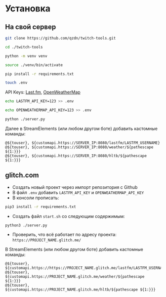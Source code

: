 
# Установка
## На свой сервер
```bash
git clone https://github.com/qzdn/twitch-tools.git
```
```bash
cd ./twitch-tools 
```
```bash
python -m venv venv 
```
```bash
source ./venv/bin/activate
```
```bash
pip install -r requirements.txt
```
```bash
touch .env
```
API Keys: [Last.fm](https://www.last.fm/api/account/create), [OpenWeatherMap](https://home.openweathermap.org/api_keys)
```bash
echo LASTFM_API_KEY=123 >> .env
```
```bash
echo OPENWEATHERMAP_API_KEY=123 >> .env
```
```bash
python ./server.py
```
Далее в StreamElements (или любом другом боте) добавить кастомные команды:
```
@${touser}, ${customapi.https://SERVER_IP:8080/lastfm/LASTFM_USERNAME}
@${touser}, ${customapi.https://SERVER_IP:8080/weather/${pathescape ${1:}}}
@${touser}, ${customapi.https://SERVER_IP:8080/hltb/${pathescape ${1:}}}
```
  
## glitch.com
- Создать новый проект через импорт репозитория с Github
- В файл `.env` добавить `LASTFM_API_KEY` и `OPENWEATHERMAP_API_KEY`
- В консоли прописать:
```bash
pip3 install -r requirements.txt
```
- Создать файл `start.sh` со следующим содержимым:
```bash
python3 ./server.py
```
- Проверить, что всё работает по адресу проекта: `https://PROJECT_NAME.glitch.me/`

В StreamElements (или любом другом боте) добавить кастомные команды:
```
@${touser}, ${customapi.https://https://PROJECT_NAME.glitch.me/lastfm/LASTFM_USERNAME}
@${touser}, ${customapi.https://PROJECT_NAME.glitch.me/weather/${pathescape ${1:}}}
@${touser}, ${customapi.https://PROJECT_NAME.glitch.me/hltb/${pathescape ${1:}}}
```
